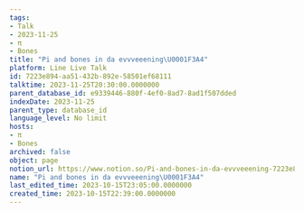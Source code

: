 ```yaml
---
tags:
- Talk
- 2023-11-25
- π
- Bones
title: "Pi and bones in da evvveeening\U0001F3A4"
platform: Line Live Talk
id: 7223e894-aa51-432b-892e-58501ef68111
talktime: 2023-11-25T20:30:00.0000000
parent_database_id: e9339446-880f-4ef0-8ad7-8ad1f507dded
indexDate: 2023-11-25
parent_type: database_id
language_level: No limit
hosts:
- π
- Bones
archived: false
object: page
notion_url: https://www.notion.so/Pi-and-bones-in-da-evvveeening-7223e894aa51432b892e58501ef68111
name: "Pi and bones in da evvveeening\U0001F3A4"
last_edited_time: 2023-10-15T23:05:00.0000000
created_time: 2023-10-15T22:39:00.0000000
---
```



   
   
   
   

   
























